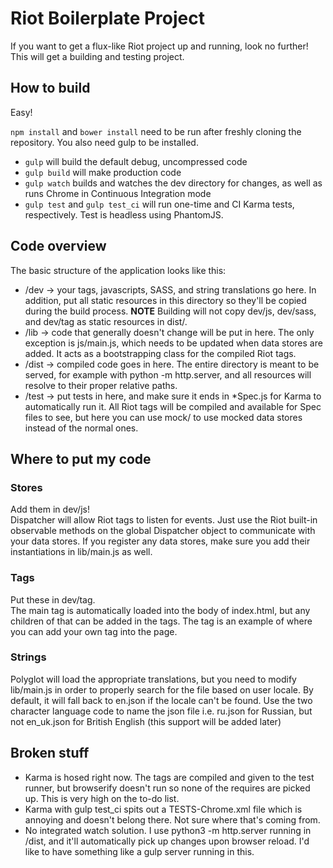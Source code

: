 # Riot Boilerplate Project
If you want to get a flux-like Riot project up and running, look no further!  This will get a building and testing project.

## How to build
Easy!

`npm install` and `bower install` need to be run after freshly cloning the repository.  You also need gulp to be installed.

* `gulp` will build the default debug, uncompressed code
* `gulp build` will make production code
* `gulp watch` builds and watches the dev directory for changes, as well as runs Chrome in Continuous Integration mode
* `gulp test` and `gulp test_ci` will run one-time and CI Karma tests, respectively.  Test is headless using PhantomJS.

## Code overview
The basic structure of the application looks like this:

* /dev -> your tags, javascripts, SASS, and string translations go here.  In addition, put all static resources in this directory so they'll be copied during the build process. **NOTE** Building will not copy dev/js, dev/sass, and dev/tag as static resources in dist/.
* /lib -> code that generally doesn't change will be put in here.  The only exception is js/main.js, which needs to be updated when data stores are added.  It acts as a bootstrapping class for the compiled Riot tags.
* /dist -> compiled code goes in here.  The entire directory is meant to be served, for example with python -m http.server, and all resources will resolve to their proper relative paths.
* /test -> put tests in here, and make sure it ends in *Spec.js for Karma to automatically run it.  All Riot tags will be compiled and available for Spec files to see, but here you can use mock/ to use mocked data stores instead of the normal ones.

## Where to put my code

### Stores
Add them in dev/js!  
Dispatcher will allow Riot tags to listen for events.  Just use the Riot built-in observable methods on the global Dispatcher object to communicate with your data stores.  If you register any data stores, make sure you add their instantiations in lib/main.js as well.  

### Tags
Put these in dev/tag.  
The main <app> tag is automatically loaded into the body of index.html, but any children of that can be added in the tags.  The <welcome> tag is an example of where you can add your own tag into the page.

### Strings
Polyglot will load the appropriate translations, but you need to modify lib/main.js in order to properly search for the file based on user locale.  By default, it will fall back to en.json if the locale can't be found.  Use the two character language code to name the json file i.e. ru.json for Russian, but not en_uk.json for British English (this support will be added later)

## Broken stuff

* Karma is hosed right now.  The tags are compiled and given to the test runner, but browserify doesn't run so none of the requires are picked up.  This is very high on the to-do list.
* Karma with gulp test_ci spits out a TESTS-Chrome.xml file which is annoying and doesn't belong there.  Not sure where that's coming from.
* No integrated watch solution.  I use python3 -m http.server running in /dist, and it'll automatically pick up changes upon browser reload.  I'd like to have something like a gulp server running in this.
